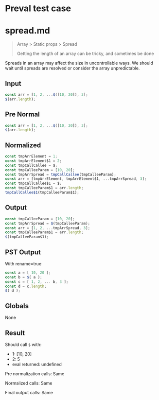 # Preval test case

# spread.md

> Array > Static props > Spread
>
> Getting the length of an array can be tricky, and sometimes be done

Spreads in an array may affect the size in uncontrollable ways. We should wait until spreads are resolved or consider the array unpredictable.

## Input

`````js filename=intro
const arr = [1, 2, ...$([10, 20]), 3];
$(arr.length);
`````

## Pre Normal


`````js filename=intro
const arr = [1, 2, ...$([10, 20]), 3];
$(arr.length);
`````

## Normalized


`````js filename=intro
const tmpArrElement = 1;
const tmpArrElement$1 = 2;
const tmpCallCallee = $;
const tmpCalleeParam = [10, 20];
const tmpArrSpread = tmpCallCallee(tmpCalleeParam);
const arr = [tmpArrElement, tmpArrElement$1, ...tmpArrSpread, 3];
const tmpCallCallee$1 = $;
const tmpCalleeParam$1 = arr.length;
tmpCallCallee$1(tmpCalleeParam$1);
`````

## Output


`````js filename=intro
const tmpCalleeParam = [10, 20];
const tmpArrSpread = $(tmpCalleeParam);
const arr = [1, 2, ...tmpArrSpread, 3];
const tmpCalleeParam$1 = arr.length;
$(tmpCalleeParam$1);
`````

## PST Output

With rename=true

`````js filename=intro
const a = [ 10, 20 ];
const b = $( a );
const c = [ 1, 2, ... b, 3 ];
const d = c.length;
$( d );
`````

## Globals

None

## Result

Should call `$` with:
 - 1: [10, 20]
 - 2: 5
 - eval returned: undefined

Pre normalization calls: Same

Normalized calls: Same

Final output calls: Same
